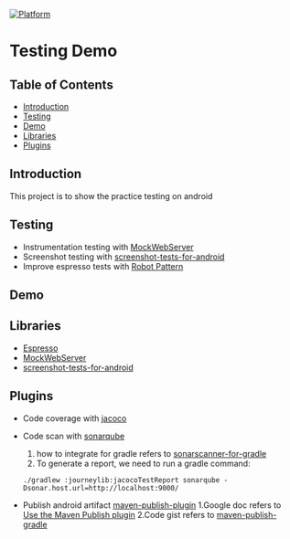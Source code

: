 [![Platform](https://img.shields.io/badge/platform-android-brightgreen)](https://developer.android.com/reference)

# Testing Demo

## Table of Contents

- [Introduction](#introduction)
- [Testing](#testing)
- [Demo](#demo)
- [Libraries](#Libraries)
- [Plugins](#Plugins)

## Introduction

This project is to show the practice testing on android

## Testing

* Instrumentation testing
  with [MockWebServer](https://github.com/square/okhttp/tree/master/mockwebserver)
* Screenshot testing
  with [screenshot-tests-for-android](https://github.com/facebook/screenshot-tests-for-android)
* Improve espresso tests
  with [Robot Pattern](https://academy.realm.io/posts/kau-jake-wharton-testing-robots)

## Demo

## Libraries

- [Espresso](https://developer.android.com/training/testing/espresso)
- [MockWebServer](https://github.com/square/okhttp/tree/master/mockwebserver)
- [screenshot-tests-for-android](https://github.com/facebook/screenshot-tests-for-android)

## Plugins

* Code coverage with [jacoco](https://github.com/jacoco/jacoco)
* Code scan with [sonarqube](https://github.com/SonarSource/sonar-scanning-examples)

    1. how to integrate for gradle refers
       to [sonarscanner-for-gradle](https://docs.sonarqube.org/latest/analysis/scan/sonarscanner-for-gradle/)
    2. To generate a report, we need to run a gradle command:
  ```
  ./gradlew :journeylib:jacocoTestReport sonarqube -Dsonar.host.url=http://localhost:9000/
  ```
* Publish android artifact [maven-publish-plugin](https://docs.gradle.org/current/userguide/publishing_maven.html)
  1.Google doc refers to [Use the Maven Publish plugin](https://developer.android.com/studio/build/maven-publish-plugin)
  2.Code gist refers to [maven-publish-gradle](https://gist.github.com/Robyer/a6578e60127418b380ca133a1291f017)
  


